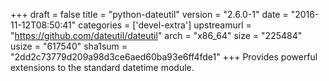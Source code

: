 +++
draft = false
title = "python-dateutil"
version = "2.6.0-1"
date = "2016-11-12T08:50:41"
categories = ['devel-extra']
upstreamurl = "https://github.com/dateutil/dateutil"
arch = "x86_64"
size = "225484"
usize = "617540"
sha1sum = "2dd2c73779d209a98d3ce6aed60ba93e6ff4fde1"
+++
Provides powerful extensions to the standard datetime module.